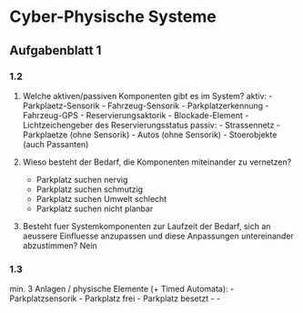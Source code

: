 # Cyber-Physische Systeme

## Aufgabenblatt 1

### 1.2

1. Welche aktiven/passiven Komponenten gibt es im System?
	aktiv:
		- Parkplaetz-Sensorik 
		- Fahrzeug-Sensorik
			- Parkplatzerkennung
			- Fahrzeug-GPS
		- Reservierungsaktorik 
			- Blockade-Element
			- Lichtzeichengeber des Reservierungsstatus
	passiv:
		- Strassennetz
		- Parkplaetze (ohne Sensorik)
		- Autos (ohne Sensorik)
		- Stoerobjekte (auch Passanten)

2. Wieso besteht der Bedarf, die Komponenten miteinander zu vernetzen?
	- Parkplatz suchen nervig
	- Parkplatz suchen schmutzig
	- Parkplatz suchen Umwelt schlecht
	- Parkplatz suchen nicht planbar

3. Besteht fuer Systemkomponenten zur Laufzeit der Bedarf, sich an aeussere Einfluesse anzupassen und diese Anpassungen untereinander abzustimmen?
	Nein
	
	
	


### 1.3

min. 3 Anlagen / physische Elemente (+ Timed Automata):
	- Parkplatzsensorik
		- Parkplatz frei
		- Parkplatz besetzt
	- 
	-

